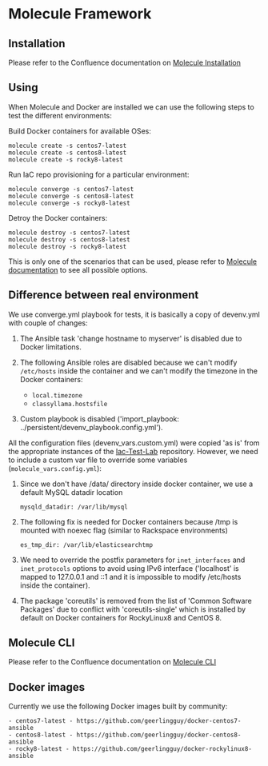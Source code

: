 # Molecule Framework

## Installation

Please refer to the Confluence documentation on [Molecule Installation](https://confluence.classyllama.com/x/x5DKAg)

## Using

When Molecule and Docker are installed we can use the following steps to test the different environments:

Build Docker containers for available OSes:

    molecule create -s centos7-latest
    molecule create -s centos8-latest
    molecule create -s rocky8-latest

Run IaC repo provisioning for a particular environment:

    molecule converge -s centos7-latest
    molecule converge -s centos8-latest
    molecule converge -s rocky8-latest

Detroy the Docker containers:

    molecule destroy -s centos7-latest
    molecule destroy -s centos8-latest
    molecule destroy -s rocky8-latest

This is only one of the scenarios that can be used, please refer to [Molecule documentation](https://confluence.classyllama.com/x/vJDKAg) to see all possible options.

## Difference between real environment

We use converge.yml playbook for tests, it is basically a copy of devenv.yml with couple of changes:

1. The Ansible task 'change hostname to myserver' is disabled due to Docker limitations.

2. The following Ansible roles are disabled because we can't modify `/etc/hosts` inside the container and we can't modify the timezone in the Docker containers:

    - `local.timezone`
    - `classyllama.hostsfile`

3. Custom playbook is disabled ('import_playbook: ../persistent/devenv_playbook.config.yml').	

All the configuration files (devenv_vars.custom.yml) were copied 'as is' from the appropriate instances of the [Iac-Test-Lab](https://github.com/classyllama/iac-test-lab) repository. 
However, we need to include a custom var file to override some variables (`molecule_vars.config.yml`):

1. Since we don't have /data/ directory inside docker container, we use a default MySQL datadir location

    `mysqld_datadir: /var/lib/mysql`

2. The following fix is needed for Docker containers because /tmp is mounted with noexec flag (similar to Rackspace environments)

    `es_tmp_dir: /var/lib/elasticsearchtmp`

3. We need to override the postfix parameters for `inet_interfaces` and `inet_protocols` options to avoid using IPv6 interface ('localhost' is mapped to 127.0.0.1 and ::1 and it is impossible to modify /etc/hosts inside the container).

4. The package 'coreutils' is removed from the list of 'Common Software Packages' due to conflict with 'coreutils-single' which is installed by default on Docker containers for RockyLinux8 and CentOS 8.

## Molecule CLI

Please refer to the Confluence documentation on [Molecule CLI](https://confluence.classyllama.com/x/vpDKAg)


## Docker images

Currently we use the following Docker images built by community:

    - centos7-latest - https://github.com/geerlingguy/docker-centos7-ansible
    - centos8-latest - https://github.com/geerlingguy/docker-centos8-ansible
    - rocky8-latest - https://github.com/geerlingguy/docker-rockylinux8-ansible
